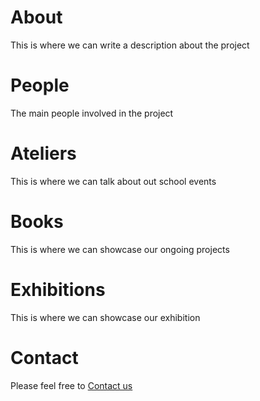 # About

This is where we can write a description about the project

# People

The main people involved in the project

# Ateliers 

This is where we can talk about out school events

# Books

This is where we can showcase our ongoing projects

# Exhibitions

This is where we can showcase our exhibition



# Contact

Please feel free to [Contact us](@address@gmail.com)
